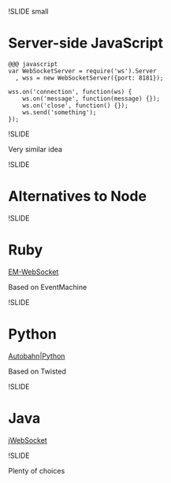 !SLIDE small

# Server-side JavaScript

	@@@ javascript
	var WebSocketServer = require('ws').Server
	  , wss = new WebSocketServer({port: 8181});

	wss.on('connection', function(ws) {
		ws.on('message', function(message) {});
		ws.on('close', function() {});
		ws.send('something');
	});


!SLIDE

Very similar idea


!SLIDE

# Alternatives to Node


!SLIDE

# Ruby

[EM-WebSocket](https://github.com/igrigorik/em-websocket)

Based on EventMachine


!SLIDE

# Python

[Autobahn|Python](http://autobahn.ws/python)

Based on Twisted


!SLIDE

# Java

[jWebSocket](http://jwebsocket.org/)


!SLIDE

Plenty of choices
